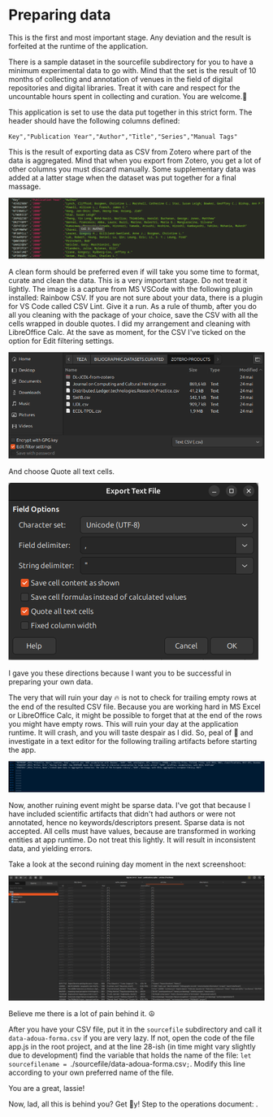 # Preparing data

This is the first and most important stage. Any deviation and the result is forfeited at the runtime of the application.

There is a sample dataset in the sourcefile subdirectory for you to have a minimum experimental data to go with. Mind that the set is the result of 10 months of collecting and annotation of venues in the field of digital repositories and digital libraries. Treat it with care and respect for the uncountable hours spent in collecting and curation. You are welcome.🦄

This application is set to use the data put together in this strict form. The header should have the following columns defined:

```text
Key","Publication Year","Author","Title","Series","Manual Tags"
```

This is the result of exporting data as CSV from Zotero where part of the data is aggregated. Mind that when you export from Zotero, you get a lot of other columns you must discard manually. Some supplementary data was added at a latter stage when the dataset was put together for a final massage.

![](DataCleanForm.png)

A clean form should be preferred even if will take you some time to format, curate and clean the data. This is a very important stage. Do not treat it lightly. The image is a capture from MS VSCode with the following plugin installed: Rainbow CSV.
If you are not sure about your data, there is a plugin for VS Code called CSV Lint. Give it a run. As a rule of thumb, after you do all you cleaning with the package of your choice, save the CSV with all the cells wrapped in double quotes. I did my arrangement and cleaning with LibreOffice Calc. At the save as moment, for the CSV I've ticked on the option for Edit filtering settings.

![](LibreOfficeEditFilterSettings.png)

And choose Quote all text cells.

![](LibreOfficeQuoteAllTextCells.png)

I gave you these directions because I want you to be successful in preparing your own data.

The very that will ruin your day 🔥 is not to check for trailing empty rows at the end of the resulted CSV file. Because you are working hard in MS Excel or LibreOffice Calc, it might be possible to forget that at the end of the rows you might have empty rows. This will ruin your day at the application runtime. It will crash, and you will taste despair as I did. So, peal of 🍌 and investigate in a text editor for the following trailing artifacts before starting the app.

![](RuiningYourDayMotiv.png)

Now, another ruining event might be sparse data. I've got that because I have included scientific artifacts that didn't had authors or were not annotated, hence no keywords/descriptors present. Sparse data is not accepted. All cells must have values, because are transformed in working entities at app runtime. Do not treat this lightly. It will result in inconsistent data, and yielding errors.

Take a look at the second ruining day moment in the next screenshoot:

![](RuiningYourDayWithSparceData.png) 

Believe me there is a lot of pain behind it. ☮️

After you have your CSV file, put it in the `sourcefile` subdirectory and call it `data-adoua-forma.csv` if you are very lazy. If not, open the code of the file app.js in the root project, and at the line 28-ish (in time might vary slightly due to development) find the variable that holds the name of the file: `let sourcefilename = `./sourcefile/data-adoua-forma.csv`;`. Modify this line according to your own preferred name of the file.

You are a great, lassie!

Now, lad, all this is behind you? Get 🍑y! Step to the operations document: [](../DOCS/operations.md).
